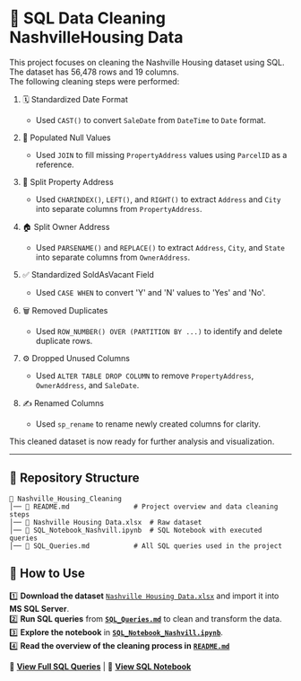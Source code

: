 # 🧹 SQL Data Cleaning NashvilleHousing Data


This project focuses on cleaning the Nashville Housing dataset using SQL. The dataset has 56,478 rows and 19 columns.  
The following cleaning steps were performed:


1. 🗓️ Standardized Date Format 
   - Used `CAST()` to convert `SaleDate` from `DateTime` to `Date` format.

2. 🔄 Populated Null Values 
   - Used `JOIN` to fill missing `PropertyAddress` values using `ParcelID` as a reference.

3. 🏡 Split Property Address 
   - Used `CHARINDEX()`, `LEFT()`, and `RIGHT()` to extract `Address` and `City` into separate columns from `PropertyAddress`.

4. 🏠 Split Owner Address 
   - Used `PARSENAME()` and `REPLACE()` to extract `Address`, `City`, and `State` into separate columns from `OwnerAddress`.

5. ✅ Standardized SoldAsVacant Field 
   - Used `CASE WHEN` to convert 'Y' and 'N' values to 'Yes' and 'No'.

6. 🗑️ Removed Duplicates 
   - Used `ROW_NUMBER() OVER (PARTITION BY ...)` to identify and delete duplicate rows.

7. ⚙️ Dropped Unused Columns 
   - Used `ALTER TABLE DROP COLUMN` to remove `PropertyAddress`, `OwnerAddress`, and `SaleDate`.

8. ✍️ Renamed Columns 
   - Used `sp_rename` to rename newly created columns for clarity.

This cleaned dataset is now ready for further analysis and visualization.

---
## 📁 Repository Structure  
```plaintext
📂 Nashville_Housing_Cleaning
│── 📄 README.md                # Project overview and data cleaning steps
│── 📄 Nashville Housing Data.xlsx  # Raw dataset
│── 📄 SQL_Notebook_Nashvill.ipynb  # SQL Notebook with executed queries
│── 📄 SQL_Queries.md           # All SQL queries used in the project
```
## 📌 How to Use  
1️⃣ **Download the dataset** [`Nashville Housing Data.xlsx`](Nashville%20Housing%20Data.xlsx) and import it into **MS SQL Server**.  
2️⃣ **Run SQL queries** from **[`SQL_Queries.md`](SQL_Queries.md)** to clean and transform the data.  
3️⃣ **Explore the notebook** in **[`SQL_Notebook_Nashvill.ipynb`](SQL_Notebook_Nashvill.ipynb)**.  
4️⃣ **Read the overview of the cleaning process in** **[`README.md`](README.md)**

📄 **[View Full SQL Queries](SQL_Queries.md)**  | 📓 **[View SQL Notebook](SQL_Notebook_Nashvill.ipynb)**  
